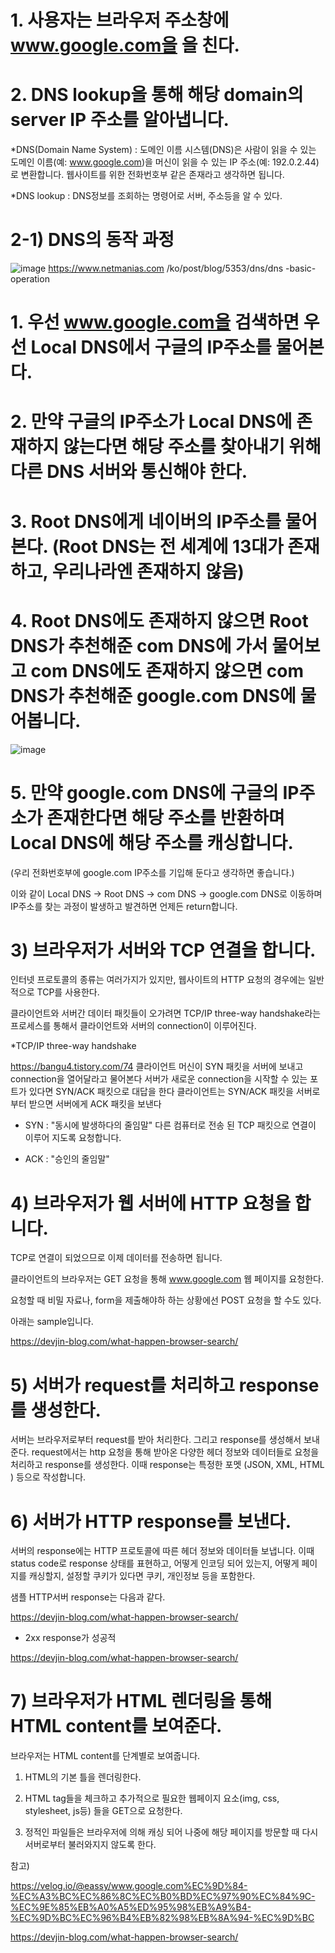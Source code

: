 # 1. 사용자는 브라우저 주소창에 www.google.com을  을 친다.
# 2. DNS lookup을 통해 해당 domain의 server IP 주소를 알아냅니다.
*DNS(Domain Name System) : 도메인 이름 시스템(DNS)은 사람이 읽을 수 있는 도메인 이름(예: www.google.com)을 머신이 읽을 수 있는 IP 주소(예: 192.0.2.44)로 변환합니다. 웹사이트를 위한 전화번호부 같은 존재라고 생각하면 됩니다.

*DNS lookup : DNS정보를 조회하는 명령어로 서버, 주소등을 알 수 있다.

# 2-1) DNS의 동작 과정
![image](https://user-images.githubusercontent.com/81351313/167138070-acfba633-db94-4534-9950-96b2f527ec04.png)
https://www.netmanias.com /ko/post/blog/5353/dns/dns -basic-operation
# 1. 우선 www.google.com을 검색하면 우선 Local DNS에서 구글의 IP주소를 물어본다.

# 2. 만약 구글의 IP주소가 Local DNS에 존재하지 않는다면 해당 주소를 찾아내기 위해 다른 DNS 서버와 통신해야 한다.

# 3. Root DNS에게 네이버의 IP주소를 물어본다. (Root DNS는 전 세계에 13대가 존재하고, 우리나라엔 존재하지 않음)

# 4. Root DNS에도 존재하지 않으면 Root DNS가 추천해준 com DNS에 가서 물어보고 com DNS에도 존재하지 않으면  com DNS가 추천해준 google.com DNS에 물어봅니다.
![image](https://user-images.githubusercontent.com/81351313/167138098-edcfff5a-1942-44ba-b2a3-adf901bee24a.png)

# 5. 만약 google.com DNS에 구글의 IP주소가 존재한다면 해당 주소를 반환하며 Local DNS에 해당 주소를 캐싱합니다.

(우리 전화번호부에 google.com IP주소를 기입해 둔다고 생각하면 좋습니다.)

이와 같이 Local DNS -> Root DNS -> com DNS -> google.com DNS로 이동하며 IP주소를 찾는 과정이 발생하고 발견하면 언제든 return합니다.

# 3) 브라우저가 서버와 TCP 연결을 합니다.
인터넷 프로토콜의 종류는 여러가지가 있지만, 웹사이트의 HTTP 요청의 경우에는 일반적으로 TCP를 사용한다.

클라이언트와 서버간 데이터 패킷들이 오가려면 TCP/IP three-way handshake라는 프로세스를 통해서 클라이언트와 서버의 connection이 이루어진다.

*TCP/IP three-way handshake


https://bangu4.tistory.com/74
클라이언트 머신이 SYN 패킷을 서버에 보내고 connection을 열어달라고 물어본다
서버가 새로운 connection을 시작할 수 있는 포트가 있다면 SYN/ACK 패킷으로 대답을 한다
클라이언트는 SYN/ACK 패킷을 서버로부터 받으면 서버에게 ACK 패킷을 보낸다
   * SYN : "동시에 발생하다의 줄임말" 다른 컴퓨터로 전송 된 TCP 패킷으로 연결이 이루어 지도록 요청합니다.

   * ACK : "승인의 줄임말"

# 4) 브라우저가 웹 서버에 HTTP 요청을 합니다.
TCP로 연결이 되었으므로 이제 데이터를 전송하면 됩니다.

클라이언트의 브라우저는 GET 요청을 통해 www.google.com  웹 페이지를 요청한다.

요청할 때 비밀 자료나, form을 제출해야하 하는 상황에선 POST 요청을 할 수도 있다.

아래는 sample입니다.


https://devjin-blog.com/what-happen-browser-search/
# 5) 서버가 request를 처리하고 response를 생성한다.
서버는 브라우저로부터 request를 받아 처리한다. 그리고 response를 생성해서 보내준다. request에서는 http 요청을 통해 받아온 다양한 헤더 정보와 데이터들로 요청을 처리하고 response를 생성한다. 이때 response는 특정한 포멧 (JSON, XML, HTML ) 등으로 작성합니다.

# 6) 서버가 HTTP response를 보낸다.
서버의 response에는 HTTP 프로토콜에 따른 헤더 정보와 데이터들 보냅니다. 이때 status code로 response 상태를 표현하고, 어떻게 인코딩 되어 있는지, 어떻게 페이지를 캐싱할지, 설정할 쿠키가 있다면 쿠키, 개인정보 등을 포함한다.

샘플 HTTP서버 response는 다음과 같다.

https://devjin-blog.com/what-happen-browser-search/

 - 2xx response가 성공적


https://devjin-blog.com/what-happen-browser-search/
# 7) 브라우저가 HTML 렌더링을 통해 HTML content를 보여준다.
브라우저는 HTML content를 단계별로 보여줍니다.

1. HTML의 기본 틀을 렌더링한다.

2. HTML tag들을 체크하고 추가적으로 필요한 웹페이지 요소(img, css, stylesheet, js등) 들을 GET으로 요청한다.

3. 정적인 파일들은 브라우저에 의해 캐싱 되어 나중에 해당 페이지를 방문할 때 다시 서버로부터 불러와지지 않도록 한다.



참고)

https://velog.io/@eassy/www.google.com%EC%9D%84-%EC%A3%BC%EC%86%8C%EC%B0%BD%EC%97%90%EC%84%9C-%EC%9E%85%EB%A0%A5%ED%95%98%EB%A9%B4-%EC%9D%BC%EC%96%B4%EB%82%98%EB%8A%94-%EC%9D%BC

https://devjin-blog.com/what-happen-browser-search/
